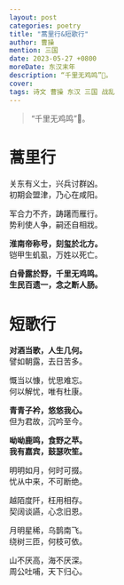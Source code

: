 ```yaml
---
layout: post
categories: poetry
title: "蒿里行&短歌行"
author: 曹操
mention: 三国
date: 2023-05-27 +0800
moreDate: 东汉末年
description: “千里无鸡鸣”🥲。
cover: 
tags: 诗文 曹操 东汉 三国 战乱
---
```


> “千里无鸡鸣”🥲。

# 蒿里行

关东有义士，兴兵讨群凶。  
初期会盟津，乃心在咸阳。

军合力不齐，踌躇而雁行。  
势利使人争，嗣还自相戕。

**淮南帝称号，刻玺於北方。**  
铠甲生虮虱，万姓以死亡。

**白骨露於野，千里无鸡鸣。**  
**生民百遗一，念之断人肠。**

# 短歌行

**对酒当歌，人生几何。**  
譬如朝露，去日苦多。

慨当以慷，忧思难忘。  
何以解忧，唯有杜康。

**青青子衿，悠悠我心。**  
但为君故，沉吟至今。

**呦呦鹿鸣，食野之苹。**  
**我有嘉宾，鼓瑟吹笙。**

明明如月，何时可掇。  
忧从中来，不可断绝。

越陌度阡，枉用相存。  
契阔谈讌，心念旧恩。

月明星稀，乌鹊南飞。  
绕树三匝，何枝可依。

山不厌高，海不厌深。  
周公吐哺，天下归心。